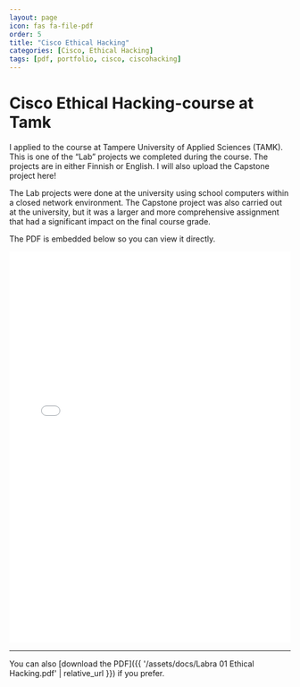 ```yaml
---
layout: page
icon: fas fa-file-pdf
order: 5
title: "Cisco Ethical Hacking"
categories: [Cisco, Ethical Hacking]
tags: [pdf, portfolio, cisco, ciscohacking]
---
```


# Cisco Ethical Hacking-course at Tamk

I applied to the course at Tampere University of Applied Sciences (TAMK).
This is one of the “Lab” projects we completed during the course. The projects are in either Finnish or English. I will also upload the Capstone project here!

The Lab projects were done at the university using school computers within a closed network environment.
The Capstone project was also carried out at the university, but it was a larger and more comprehensive assignment that had a significant impact on the final course grade.


The PDF is embedded below so you can view it directly.

<iframe src="{{ '/assets/docs/Labra 01 Ethical Hacking.pdf' | relative_url }}" width="100%" height="700px" style="border:none;"></iframe>

---

You can also [download the PDF]({{ '/assets/docs/Labra 01 Ethical Hacking.pdf' | relative_url }}) if you prefer.
